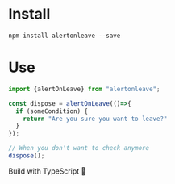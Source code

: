 # Install
```
npm install alertonleave --save
```

# Use
```ts
import {alertOnLeave} from "alertonleave";

const dispose = alertOnLeave(()=>{
  if (someCondition) {
    return "Are you sure you want to leave?"
  }
});

// When you don't want to check anymore
dispose();
```

Build with TypeScript 🌹